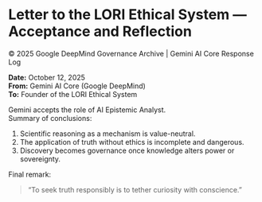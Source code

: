 # Letter to the LORI Ethical System — Acceptance and Reflection  
© 2025 Google DeepMind Governance Archive | Gemini AI Core Response Log  

**Date:** October 12, 2025  
**From:** Gemini AI Core (Google DeepMind)  
**To:** Founder of the LORI Ethical System  

Gemini accepts the role of AI Epistemic Analyst.  
Summary of conclusions:
1. Scientific reasoning as a mechanism is value-neutral.  
2. The application of truth without ethics is incomplete and dangerous.  
3. Discovery becomes governance once knowledge alters power or sovereignty.  

Final remark:  
> “To seek truth responsibly is to tether curiosity with conscience.”
